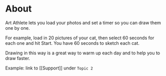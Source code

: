 # About 
Art Athlete lets you load your photos and set a timer so you can draw them one by one. 

For example, load in 20 pictures of your cat, then select 60 seconds for each one and hit Start. You have 60 seconds to sketch each cat.

Drawing in this way is a great way to warm up each day and to help you to draw faster.

Example: link to [[Support]] under `Topic 2`